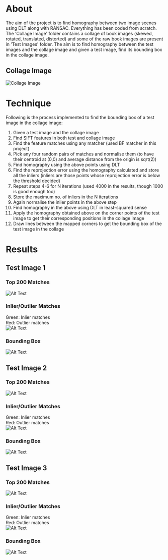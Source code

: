 # About
The aim of the project is to find homography between two image scenes using DLT along with RANSAC. Everything has been coded from scratch. The 'Collage Image' folder contains a collage of book images (skewed, rotated, translated, distorted) and some of the raw book images are present in 'Test Images' folder. The aim is to find homography between the test images and the collage image and given a test image, find its bounding box in the collage image.  <br/>

## Collage Image
![Collage Image](https://github.com/adityajain07/Homography_DLT_RANSAC/blob/master/Collage%20Image/collage_image.jpg)


# Technique
Following is the process implemented to find the bounding box of a test image in the collage image:
1. Given a test image and the collage image
1. Find SIFT features in both test and collage image
1. Find the feature matches using any matcher (used BF matcher in this project)
1. Pick any four random pairs of matches and normalise them (to have their centroid at (0,0) and average distance from the origin is sqrt(2))
1. Find homography using the above points using DLT
1. Find the reprojection error using the homography calculated and store all the inliers (inliers are those points whose reprojection error is below the threshold decided)
1. Repeat steps 4-6 for N iterations (used 4000 in the results, though 1000 is good enough too)
1. Store the maximum no. of inliers in the N iterations
1. Again normalise the inlier points in the above step
1. Find homography in the above using DLT in least-squared sense
1. Apply the homography obtained above on the corner points of the test image to get their corresponding positions in the collage image
1. Draw lines between the mapped corners to get the bounding box of the test image in the collage


# Results
## Test Image 1
### Top 200 Matches
![Alt Text](https://github.com/adityajain07/Homography_DLT_RANSAC/blob/master/Matches/Matched_Keypoints_test1.jpg)

### Inlier/Outlier Matches
Green: Inlier matches  <br/>
Red: Outlier matches  <br/>
![Alt Text](https://github.com/adityajain07/Homography_DLT_RANSAC/blob/master/Inliers_Outliers/Inliers_Outliers_test1.jpg)

### Bounding Box
![Alt Text](https://github.com/adityajain07/Homography_DLT_RANSAC/blob/master/BoundingBox-Images/BoundingBoxBook.jpg)




## Test Image 2
### Top 200 Matches
![Alt Text](https://github.com/adityajain07/Homography_DLT_RANSAC/blob/master/Matches/Matched_Keypoints_test2.jpg)

### Inlier/Outlier Matches
Green: Inlier matches  <br/>
Red: Outlier matches  <br/>
![Alt Text](https://github.com/adityajain07/Homography_DLT_RANSAC/blob/master/Inliers_Outliers/Inliers_Outliers_test2.jpg)

### Bounding Box
![Alt Text](https://github.com/adityajain07/Homography_DLT_RANSAC/blob/master/BoundingBox-Images/BoundingBoxBook-Test2.jpg)




## Test Image 3
### Top 200 Matches
![Alt Text](https://github.com/adityajain07/Homography_DLT_RANSAC/blob/master/Matches/Matched_Keypoints_test3.jpg)

### Inlier/Outlier Matches
Green: Inlier matches  <br/>
Red: Outlier matches  <br/>
![Alt Text](https://github.com/adityajain07/Homography_DLT_RANSAC/blob/master/Inliers_Outliers/Inliers_Outliers_test3.jpg)

### Bounding Box
![Alt Text](https://github.com/adityajain07/Homography_DLT_RANSAC/blob/master/BoundingBox-Images/BoundingBoxBook-Test3.jpg)
